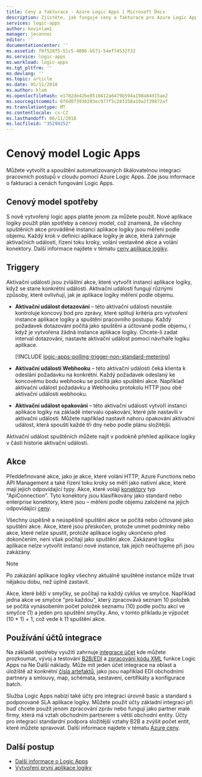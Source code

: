 ```yaml
---
title: Ceny a fakturace - Azure Logic Apps | Microsoft Docs
description: Zjistěte, jak funguje ceny a fakturace pro Azure Logic Apps
services: logic-apps
author: kevinlam1
manager: jeconnoc
editor: ''
documentationcenter: ''
ms.assetid: f8f528f5-51c5-4006-b571-54ef74532f32
ms.service: logic-apps
ms.workload: logic-apps
ms.tgt_pltfrm: ''
ms.devlang: ''
ms.topic: article
ms.date: 05/11/2018
ms.author: klam
ms.openlocfilehash: e1702de42be8510412a6479b594a198a84d15ae2
ms.sourcegitcommit: 6f6d073930203ec977f5c283358a19a2f39872af
ms.translationtype: MT
ms.contentlocale: cs-CZ
ms.lasthandoff: 06/11/2018
ms.locfileid: "35299252"
---
```

# <a name="logic-apps-pricing-model"></a>Cenový model Logic Apps

Můžete vytvořit a spouštění automatizovaných škálovatelnou integraci pracovních postupů v cloudu pomocí Azure Logic Apps. Zde jsou informace o fakturaci a cenách fungování Logic Apps. 

## <a name="consumption-pricing-model"></a>Cenový model spotřeby

S nově vytvořený logic apps platíte jenom za můžete použít. Nové aplikace logiky použít plán spotřeby a cenový model, což znamená, že všechny spuštěních akce prováděné instanci aplikace logiky jsou měření podle objemu. Každý krok v definici aplikace logiky je akce, která zahrnuje aktivačních událostí, řízení toku kroky, volání vestavěné akce a volání konektory. Další informace najdete v tématu [ceny aplikace logiky](https://azure.microsoft.com/pricing/details/logic-apps).

<a name="triggers"></a>

## <a name="triggers"></a>Triggery

Aktivační události jsou zvláštní akce, které vytvořit instanci aplikace logiky, když se stane konkrétní události. Aktivační události fungují různými způsoby, které ovlivňují, jak je aplikace logiky měření podle objemu.

* **Aktivační událost dotazování** – této aktivační události neustále kontroluje koncový bod pro zprávy, které splňují kritéria pro vytvoření instance aplikace logiky a spuštění pracovního postupu. Každý požadavek dotazování počítá jako spuštění a účtované podle objemu, i když je vytvořena žádná instance aplikace logiky. Chcete-li zadat interval dotazování, nastavte aktivační událost pomocí návrháře logiku aplikace.

  [!INCLUDE [logic-apps-polling-trigger-non-standard-metering](../../includes/logic-apps-polling-trigger-non-standard-metering.md)]

* **Aktivační události Webhooku** – této aktivační události čeká klienta k odeslání požadavku na konkrétní. Každý požadavek odeslaný ke koncovému bodu webhooku se počítá jako spuštění akce. Například aktivační událost požadavku a Webhooku protokolu HTTP jsou obě aktivační události webhooku.

* **Aktivační událost opakování** – této aktivační události vytvoří instanci aplikace logiky na základě intervalu opakování, které jste nastavili v aktivační události. Můžete například nastavit nahoru opakování aktivační událost, která spouští každé tři dny nebo podle plánu složitější.

Aktivační událost spuštěních můžete najít v podokně přehled aplikace logiky v části historie aktivační události.

## <a name="actions"></a>Akce

Předdefinované akce, jako je akce, které volání HTTP, Azure Functions nebo API Management a také řízení toku kroky se měří jako nativní akce, které mají jejich odpovídající typy. Akce, které volají [konektory](https://docs.microsoft.com/connectors) typ "ApiConnection". Tyto konektory jsou klasifikovány jako standard nebo enterprise konektory, které jsou – měření podle objemu založené na jejich odpovídající [ceny][pricing]. 

Všechny úspěšně a neúspěšně spuštění akce se počítá nebo účtované jako spuštění akce. Akce, které jsou přeskočen, protože unmet podmínky nebo akce, které nelze spustit, protože aplikace logiky ukončeno před dokončením, není však počítají jako spuštění akce. Zakázané logiku aplikace nelze vytvořit instanci nové instance, tak jejich neúčtujeme při jsou zakázány.

> [!NOTE]
> Po zakázání aplikace logiky všechny aktuálně spuštěné instance může trvat nějakou dobu, než úplně zastavit.

Akce, které běží v smyčky, se počítají na každý cyklus ve smyčce. Například jedna akce ve smyčce "pro každou", který zpracovává seznam 10 položek se počítá vynásobením počet položek seznamu (10) podle počtu akcí ve smyčce (1) a jeden pro spuštění smyčky. Ano, v tomto příkladu je výpočet (10 * 1) + 1, což vede k 11 spuštění akce.

## <a name="integration-account-usage"></a>Používání účtů integrace

Na základě spotřeby využití zahrnuje [integrace účet](logic-apps-enterprise-integration-create-integration-account.md) kde můžete prozkoumat, vývoj a testování [B2B/EDI](logic-apps-enterprise-integration-b2b.md) a [zpracování kódu XML](logic-apps-enterprise-integration-xml.md) funkce Logic Apps na Ne Další náklady. Může mít jeden účet integrace na oblast a úložiště až konkrétní [čísla artefaktů](../logic-apps/logic-apps-limits-and-config.md), jako jsou například EDI obchodními partnery a smlouvy, map, schémata, sestavení, certifikáty a konfigurace batch.

Služba Logic Apps nabízí také účty pro integraci úrovně basic a standard s podporované SLA aplikace logiky. Můžete použít účty základní integraci při buď chcete použít jenom zpracování zpráv nebo fungují jako partner malé firmy, která má vztah obchodním partnerem s větší obchodní entity. Účty pro integraci standardní podpora složitější vztahy B2B a zvýšit počet entit, které můžete spravovat. Další informace najdete v tématu [Azure ceny](https://azure.microsoft.com/pricing/details/logic-apps).

## <a name="next-steps"></a>Další postup

* [Další informace o Logic Apps][whatis]
* [Vytvoření první aplikace logiky][create]

[pricing]: https://azure.microsoft.com/pricing/details/logic-apps/
[whatis]: logic-apps-overview.md
[create]: quickstart-create-first-logic-app-workflow.md

